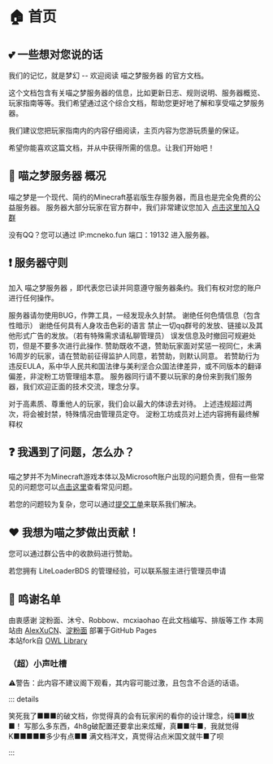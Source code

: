 # 🏠 首页

## 💕 一些想对您说的话
我们的记忆，就是梦幻 -- 欢迎阅读 喵之梦服务器 的官方文档。

这个文档包含有关喵之梦服务器的信息，比如更新日志、规则说明、服务器概览、玩家指南等等。我们希望通过这个综合文档，帮助您更好地了解和享受喵之梦服务器。

我们建议您把玩家指南内的内容仔细阅读，主页内容为您游玩质量的保证。

希望你能喜欢这篇文档，并从中获得所需的信息。让我们开始吧！

## 🎨 喵之梦服务器 概况
喵之梦是一个现代、简约的Minecraft基岩版生存服务器，而且也是完全免费的公益服务器。
服务器大部分玩家在官方群中，我们非常建议您加入 [点击这里加入Q群](https://qm.qq.com/cgi-bin/qm/qr?k=yz2e97_MXHJrOzxz2NBXdlWZb27ZtyBM&jump_from=webapi&authKey=P+y1ZaFeufcniM28pN9jSQ72OHPvRNHASM2BhTgClwp8Fo04caPv/4lGNHSZwcH8)

没有QQ？您可以通过 IP:mcneko.fun 端口：19132 进入服务器。

## ❗ 服务器守则
加入 喵之梦服务器 ，即代表您已读并同意遵守服务器条约。我们有权对您的账户进行任何操作。

服务器请勿使用BUG，作弊工具，一经发现永久封禁。
谢绝任何色情信息（包含性暗示）
谢绝任何具有人身攻击色彩的语言
禁止一切qq群号的发放、链接以及其他形式广告的发放。（若有特殊需求请私聊管理员）
误发信息及时撤回可规避处罚，但是不要多次进行此操作.
赞助既收不退，赞助玩家面对奖惩一视同仁，未满16周岁的玩家，请在赞助前征得监护人同意，若赞助，则默认同意。
若赞助行为违反EULA，系中华人民共和国法律与美利坚合众国法律差异，或不同版本的翻译偏差，非淀粉工坊管理组本意。
服务器同行请不要以玩家的身份来到我们服务器，我们欢迎正面的技术交流，理念分享。

对于高素质、尊重他人的玩家，我们会以最大的体谅去对待。
上述违规超过两次，将会被封禁，特殊情况由管理员定夺。
淀粉工坊成员对上述内容拥有最终解释权

## ❓ 我遇到了问题，怎么办？
喵之梦并不为Minecraft游戏本体以及Microsoft账户出现的问题负责，但有一些常见的问题您可以[点击这里]()查看常见问题。

若您的问题较为复杂，您可以通过[提交工单](https://wj.qq.com/s2/12628522/2ae0)来联系我们解决。

## ❤️ 我想为喵之梦做出贡献！
您可以通过群公告中的收款码进行赞助。

若您拥有 LiteLoaderBDS 的管理经验，可以联系服主进行管理员申请

## 🎇 鸣谢名单
由衷感谢 
淀粉面、沐兮、Robbow、mcxiaohao 在此文档编写、排版等工作
本网站由 [AlexXuCN](https://github.com/AlexXuCN)、[淀粉面](https://github.com/DianFenMian) 部署于GitHub Pages  
本站fork自 [OWL Library](https://github.com/OWLUnion/Library)

### （超）小声吐槽

⚠警告：此内容不建议阁下观看，其内容可能过激，且包含不合适的话语。


::: details

笑死我了■■■的破文档，你觉得真的会有玩家闲的看你的设计理念，纯■■放■！
写那么多东西，4h8g破配置还要拿出来炫耀，真■■牛■，我就觉得K■■■■■多少有点■■
满文档洋文，真觉得沾点米国文就牛■了呗

:::
